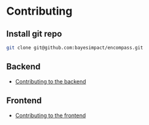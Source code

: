 # Contributing

## Install git repo

```bash
git clone git@github.com:bayesimpact/encompass.git
```

## Backend
- [Contributing to the backend](backend/CONTRIBUTING.md)

## Frontend
- [Contributing to the frontend](frontend/CONTRIBUTING.md)
